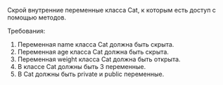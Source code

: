 
Скрой внутренние переменные класса Cat, к которым есть доступ с помощью методов.


Требования:
1.	Переменная name класса Cat должна быть скрыта.
2.	Переменная age класса Cat должна быть скрыта.
3.	Переменная weight класса Cat должна быть открыта.
4.	В классе Cat должны быть 3 переменные.
5.	В Cat должны быть private и public переменные.


